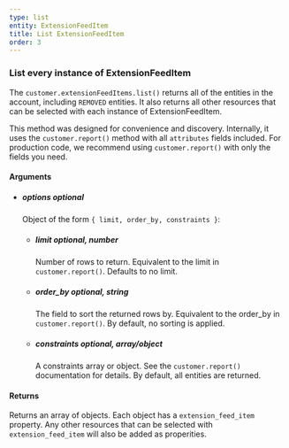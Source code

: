 ```yaml
---
type: list
entity: ExtensionFeedItem 
title: List ExtensionFeedItem 
order: 3
---
```


### List every instance of ExtensionFeedItem 


The `customer.extensionFeedItems.list()` returns all of the entities in the account, including `REMOVED` entities. It also returns all other resources that can be selected with each instance of ExtensionFeedItem.

This method was designed for convenience and discovery. Internally, it uses the `customer.report()` method with all `attributes` fields included. For production code, we recommend using `customer.report()` with only the fields you need.


#### Arguments

- ##### options *optional*
    Object of the form `{ limit, order_by, constraints }`:
    - ##### limit *optional, number*
        Number of rows to return. Equivalent to the limit in `customer.report()`. Defaults to no limit.
    - ##### order_by *optional, string*
        The field to sort the returned rows by. Equivalent to the order_by in `customer.report()`. By default, no sorting is applied.
    - ##### constraints *optional, array/object*
        A constraints array or object. See the `customer.report()` documentation for details. By default, all entities are returned.


#### Returns

Returns an array of objects.
Each object has a `extension_feed_item` property. Any other resources that can be selected with `extension_feed_item` will also be added as properities.
